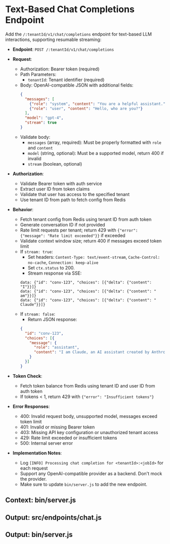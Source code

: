 # Text-Based Chat Completions Endpoint

Add the `/:tenantId/v1/chat/completions` endpoint for text-based LLM interactions, supporting resumable streaming:

- **Endpoint**: `POST /:tenantId/v1/chat/completions`
- **Request**:
  - Authorization: Bearer token (required)
  - Path Parameters:
    - `tenantId`: Tenant identifier (required)
  - Body: OpenAI-compatible JSON with additional fields:
    ```json
    {
      "messages": [
        {"role": "system", "content": "You are a helpful assistant."},
        {"role": "user", "content": "Hello, who are you?"}
      ],
      "model": "gpt-4",
      "stream": true
    }
    ```
  - Validate body:
    - `messages` (array, required): Must be properly formatted with `role` and `content`
    - `model` (string, optional): Must be a supported model, return 400 if invalid
    - `stream` (boolean, optional)

- **Authorization**:
  - Validate Bearer token with auth service
  - Extract user ID from token claims
  - Validate that user has access to the specified tenant
  - Use tenant ID from path to fetch config from Redis

- **Behavior**:
  - Fetch tenant config from Redis using tenant ID from auth token
  - Generate conversation ID if not provided
  - Rate limit requests per tenant; return 429 with `{"error": {"message": "Rate limit exceeded"}}` if exceeded
  - Validate context window size; return 400 if messages exceed token limit
  - If `stream: true`:
    - Set headers: `Content-Type: text/event-stream`, `Cache-Control: no-cache`, `Connection: keep-alive`
    - Set `ctx.status` to 200.
    - Stream response via SSE:
    ```
    data: {"id": "conv-123", "choices": [{"delta": {"content": "I"}}]}
    data: {"id": "conv-123", "choices": [{"delta": {"content": " am"}}]}
    data: {"id": "conv-123", "choices": [{"delta": {"content": " Claude"}}]}
    ```
  - If `stream: false`:
    - Return JSON response:
    ```json
    {
      "id": "conv-123",
      "choices": [{
        "message": {
          "role": "assistant",
          "content": "I am Claude, an AI assistant created by Anthropic to be helpful, harmless, and honest."
        }
      }]
    }
    ```

- **Token Check**:
  - Fetch token balance from Redis using tenant ID and user ID from auth token
  - If tokens < 1, return 429 with `{"error": "Insufficient tokens"}`

- **Error Responses**:
  - 400: Invalid request body, unsupported model, messages exceed token limit
  - 401: Invalid or missing Bearer token
  - 403: Missing API key configuration or unauthorized tenant access
  - 429: Rate limit exceeded or insufficient tokens
  - 500: Internal server error

- **Implementation Notes**:
  - Log `[INFO] Processing chat completion for <tenantId>:<jobId>` for each request
  - Support any OpenAI-compatible provider as a backend. Don't mock the provider.
  - Make sure to update `bin/server.js` to add the new endpoint.

## Context: bin/server.js
## Output: src/endpoints/chat.js
## Output: bin/server.js
